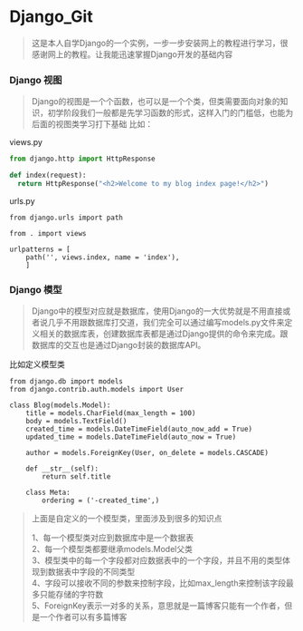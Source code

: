 # Django_Git
> 这是本人自学Django的一个实例，一步一步安装网上的教程进行学习，很感谢网上的教程。让我能迅速掌握Django开发的基础内容

### Django 视图
> Django的视图是一个个函数，也可以是一个个类，但类需要面向对象的知识，初学阶段我们一般都是先学习函数的形式，这样入门的门槛低，也能为后面的视图类学习打下基础
比如：

views.py
```python
from django.http import HttpResponse

def index(request):
  return HttpResponse("<h2>Welcome to my blog index page!</h2>")
```

urls.py
```
from django.urls import path

from . import views

urlpatterns = [
    path('', views.index, name = 'index'),
    ]
```

### Django 模型
> Django中的模型对应就是数据库，使用Django的一大优势就是不用直接或者说几乎不用跟数据库打交道，我们完全可以通过编写models.py文件来定义相关的数据库表，创建数据库表都是通过Django提供的命令来完成。跟数据库的交互也是通过Django封装的数据库API。

比如定义模型类
```
from django.db import models
from django.contrib.auth.models import User

class Blog(models.Model):
    title = models.CharField(max_length = 100)
    body = models.TextField()
    created_time = models.DateTimeField(auto_now_add = True)
    updated_time = models.DateTimeField(auto_now = True)
    
    author = models.ForeignKey(User, on_delete = models.CASCADE)
    
    def __str__(self):
        return self.title
        
    class Meta:
        ordering = ('-created_time',)
```
> 上面是自定义的一个模型类，里面涉及到很多的知识点
>
> 1、每一个模型类对应到数据库中是一个数据表<br/>
> 2、每一个模型类都要继承models.Model父类<br/>
> 3、模型类中的每一个字段都对应数据表中的一个字段，并且不用的类型体现到数据表中字段的不同类型<br/>
4、字段可以接收不同的参数来控制字段，比如max_length来控制该字段最多只能存储的字符数<br/>
5、ForeignKey表示一对多的关系，意思就是一篇博客只能有一个作者，但是一个作者可以有多篇博客<br/>